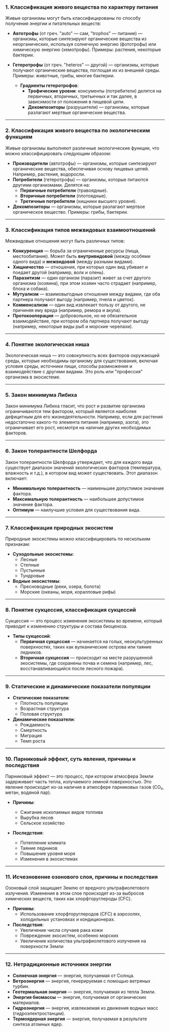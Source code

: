 ### 1. **Классификация живого вещества по характеру питания**

Живые организмы могут быть классифицированы по способу получения энергии и питательных веществ:

- **Автотрофы** (от греч. "auto" — сам, "trophos" — питание) — организмы, которые синтезируют органические вещества из неорганических, используя солнечную энергию (фототрофы) или химическую энергию (хемотрофы). Примеры: растения, некоторые бактерии.
- **Гетеротрофы** (от греч. "heteros" — другой) — организмы, которые получают органические вещества, поглощая их из внешней среды. Примеры: животные, грибы, многие бактерии.

  - **Градиенты гетеротрофов**:
    - **Трофические уровни**: консументы (потребители) делятся на первичных, вторичных, третьичных и так далее, в зависимости от положения в пищевой цепи.
    - **Декомпозиторы** (разрушители) — организмы, которые разлагают мертвые органические вещества.

---

### 2. **Классификация живого вещества по экологическим функциям**

Живые организмы выполняют различные экологические функции, что можно классифицировать следующим образом:

- **Производители** (автотрофы) — организмы, которые синтезируют органические вещества, обеспечивая основу пищевых цепей. Например, растения, водоросли.
- **Потребители** (гетеротрофы) — организмы, которые питаются другими организмами. Делятся на:
  - **Первичные потребители** (травоядные).
  - **Вторичные потребители** (плотоядные).
  - **Третичные потребители** (хищники высшего уровня).
- **Декомпозиторы** — организмы, которые разлагают мертвое органическое вещество. Примеры: грибы, бактерии.

---

### 3. **Классификация типов межвидовых взаимоотношений**

Межвидовые отношения могут быть различных типов:

- **Конкуренция** — борьба за ограниченные ресурсы (пища, местообитание). Может быть **внутривидовой** (между особями одного вида) и **межвидовой** (между разными видами).
- **Хищничество** — отношения, при которых один вид убивает и поедает другой (например, волк и олень).
- **Паразитизм** — один организм (паразит) живет за счет другого организма (хозяина), при этом хозяин часто страдает (например, блоха и собака).
- **Мутуализм** — взаимовыгодные отношения между видами, где оба партнера получают выгоду (например, пчела и цветок).
- **Комменсализм** — один вид извлекает пользу от другого, не причиняя ему вреда (например, ремора и акула).
- **Протокооперация** — добровольное, но не обязательное взаимодействие, при котором оба партнера получают выгоду (например, некоторые виды рыб и морские черепахи).

---

### 4. **Понятие экологическая ниша**

Экологическая ниша — это совокупность всех факторов окружающей среды, которые необходимы организму для существования, включая условия среды, источники пищи, способы размножения и взаимодействие с другими видами. Это роль или "профессия" организма в экосистеме.

---

### 5. **Закон минимума Либиха**

Закон минимума Либиха гласит, что рост и развитие организма ограничиваются тем фактором, который является наиболее дефицитным для его жизнедеятельности. Например, если для растения недостаточно какого-то элемента питания (например, азота), это ограничивает его рост, несмотря на наличие других необходимых факторов.

---

### 6. **Закон толерантности Шелфорда**

Закон толерантности Шелфорда утверждает, что для каждого вида существует диапазон значений экологических факторов (температура, влажность и т.д.), в котором вид может существовать. Этот диапазон включает:

- **Минимальную толерантность** — наименьшее допустимое значение фактора.
- **Максимальную толерантность** — наибольшее допустимое значение фактора.
- **Оптимум** — наилучшие условия для существования вида.

---

### 7. **Классификация природных экосистем**

Природные экосистемы можно классифицировать по нескольким признакам:

- **Суходольные экосистемы**:
  - Лесные
  - Степные
  - Пустынные
  - Тундровые
- **Водные экосистемы**:
  - Пресноводные (реки, озера, болота)
  - Морские (океаны, моря, коралловые рифы)

---

### 8. **Понятие сукцессия, классификация сукцессий**

Сукцессия — это процесс изменения экосистемы во времени, который приводит к изменению структуры и состава биоценоза.

- **Типы сукцессий**:
  - **Первичная сукцессия** — начинается на голых, неокультуренных поверхностях, таких как вулканические острова или таяние ледников.
  - **Вторичная сукцессия** — происходит на месте разрушенной экосистемы, где сохранены почва и семена (например, лес, восстанавливающийся после лесного пожара).

---

### 9. **Статические и динамические показатели популяции**

- **Статические показатели**:
  - Плотность популяции
  - Возрастная структура
  - Половая структура
- **Динамические показатели**:
  - Рождаемость
  - Смертность
  - Миграция
  - Темп роста

---

### 10. **Парниковый эффект, суть явления, причины и последствия**

Парниковый эффект — это процесс, при котором атмосфера Земли задерживает часть тепла, излучаемого земной поверхностью. Это явление происходит из-за наличия в атмосфере парниковых газов (CO₂, метан, водяной пар).

- **Причины**:

  - Сжигание ископаемых видов топлива
  - Вырубка лесов
  - Сельское хозяйство

- **Последствия**:
  - Потепление климата
  - Таяние ледников
  - Повышение уровня моря
  - Изменения в экосистемах

---

### 11. **Исчезновение озонового слоя, причины и последствия**

Озоновый слой защищает Землю от вредного ультрафиолетового излучения. Изменения в этом слое происходят из-за выбросов химических веществ, таких как хлорфторуглероды (CFC).

- **Причины**:
  - Использование хлорфторуглеродов (CFC) в аэрозолях, холодильных установках и кондиционерах.
- **Последствия**:
  - Увеличение числа случаев рака кожи
  - Повреждение экосистем, особенно морских
  - Увеличение количества ультрафиолетового излучения на поверхности Земли

---

### 12. **Нетрадиционные источники энергии**

- **Солнечная энергия** — энергия, получаемая от Солнца.
- **Ветроэнергия** — энергия, генерируемая с помощью ветряных турбин.
- **Геотермальная энергия** — энергия, получаемая из тепла Земли.
- **Энергия биомассы** — энергия, получаемая от органических материалов.
- **Гидроэнергия** — энергия, извлекаемая из движения водных масс (гидроэлектростанции).
- **Термоядерная энергия** — энергия, получаемая в результате синтеза атомных ядер.
